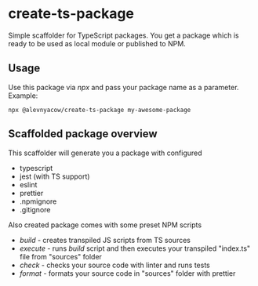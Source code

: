 # create-ts-package

Simple scaffolder for TypeScript packages. You get a package which is ready to be used as local module or published to NPM.

## Usage

Use this package via *npx* and pass your package name as a parameter. Example:

```
npx @alevnyacow/create-ts-package my-awesome-package
```

## Scaffolded package overview

This scaffolder will generate you a package with configured

- typescript
- jest (with TS support)
- eslint
- prettier
- .npmignore
- .gitignore

Also created package comes with some preset NPM scripts

- *build* - creates transpiled JS scripts from TS sources
- *execute* - runs *build* script and then executes your transpiled "index.ts" file from "sources" folder
- *check* - checks your source code with linter and runs tests
- *format* - formats your source code in "sources" folder with prettier

